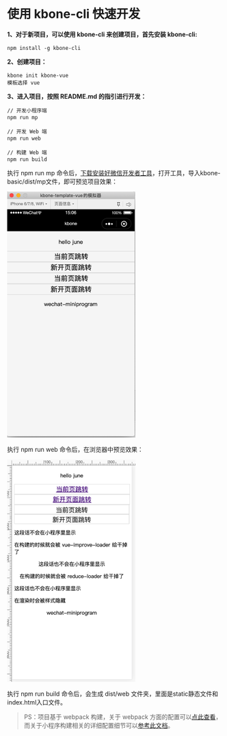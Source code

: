 # 使用 kbone-cli 快速开发

**1、对于新项目，可以使用 kbone-cli 来创建项目，首先安装 kbone-cli:**
```
npm install -g kbone-cli
```

**2、创建项目：**

```
kbone init kbone-vue
模板选择 vue
```

**3、进入项目，按照 README.md 的指引进行开发：**

```
// 开发小程序端
npm run mp

// 开发 Web 端
npm run web

// 构建 Web 端
npm run build
```

执行 npm run mp 命令后，[下载安装好微信开发者工具](https://developers.weixin.qq.com/miniprogram/dev/devtools/download.html)，打开工具，导入kbone-basic/dist/mp文件，即可预览项目效果：

<img src="images/Snip20200319_114.png" width="300">

执行 npm run web 命令后，在浏览器中预览效果：

<img src="images/Snip20200319_115.png" width="300">

执行 npm run build 命令后，会生成 dist/web 文件夹，里面是static静态文件和index.html入口文件。

> PS：项目基于 webpack 构建，关于 webpack 方面的配置可以[点此查看](https://webpack.js.org/configuration/)，而关于小程序构建相关的详细配置细节可以[参考此文档](https://wechat-miniprogram.github.io/kbone/docs/guide/tutorial)。